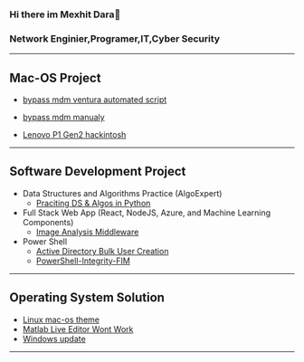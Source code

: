 ### Hi there im Mexhit Dara👋
### Network Enginier,Programer,IT,Cyber Security
______________________________________________________________________________________________________________________________________________
<h2> Mac-OS Project </h2>


- [bypass mdm ventura automated script ](https://github.com/mexhi-byte/MDM-VENTURA)
  
- [bypass mdm manualy](https://github.com/mexhi-byte/baypass-mdm-ventura)
  
- [Lenovo P1 Gen2 hackintosh]( https://github.com/mexhi-byte/lenovo-p1-gen2-hackintosh)

____________________________________________________________________________________________________________________________________________

<h2>Software Development Project</h2>

 - Data Structures and Algorithms Practice (AlgoExpert)
    - [Praciting DS & Algos in Python](https://github.com/mexhi-byte/Algorithms-Practice)
 - Full Stack Web App (React, NodeJS, Azure, and Machine Learning Components)
    - [Image Analysis Middleware](https://github.com/mexhi-byte/4chan-Image-Analysis-Middleware)
 - Power Shell
    - [Active Directory Bulk User Creation](https://github.com/mexhi-byte/ad-p1)
    - [PowerShell-Integrity-FIM](https://github.com/mexhi-byte/PowerShell-Integrity-FIM)

____________________________________________________________________________________________________________________________________________

<h2>Operating System Solution</h2>

 - [Linux mac-os theme](https://github.com/mexhi-byte/linux-macos)
 - [Matlab Live Editor Wont Work](https://github.com/mexhi-byte/matlab-not-opening)
 - [Windows update](https://github.com/mexhi-byte/enable-disable-windows-update-regedit)
____________________________________________________________________________________________________________________________________________



